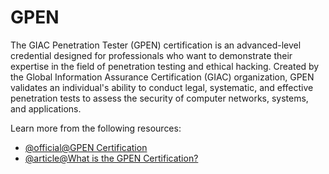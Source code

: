 # GPEN

The GIAC Penetration Tester (GPEN) certification is an advanced-level credential designed for professionals who want to demonstrate their expertise in the field of penetration testing and ethical hacking. Created by the Global Information Assurance Certification (GIAC) organization, GPEN validates an individual's ability to conduct legal, systematic, and effective penetration tests to assess the security of computer networks, systems, and applications.

Learn more from the following resources:

- [@official@GPEN Certification](https://www.giac.org/certifications/penetration-tester-gpen/)
- [@article@What is the GPEN Certification?](https://hackernoon.com/what-is-the-giac-penetration-tester-gpen-certification)